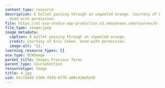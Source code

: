 ```yaml
---
content_type: resource
description: A bullet passing through an unpeeled orange. Courtesy of Eric Cohen.
  Used with permission.
file: https://ol-ocw-studio-app-production.s3.amazonaws.com/courses/6-163-strobe-project-laboratory-fall-2005/02cfdd4b3368f639bf70a88c418e5af8_4.jpg
file_type: image/jpeg
image_metadata:
  caption: A bullet passing through an unpeeled orange.
  credit: Courtesy of Eric Cohen. Used with permission.
  image-alt: '11.'
learning_resource_types: []
ocw_type: OCWImage
parent_title: Images Previous Terms
parent_type: CourseSection
resourcetype: Image
title: 4.jpg
uid: 02cfdd4b-3368-f639-bf70-a88c418e5af8
---
```

